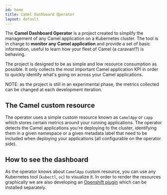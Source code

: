 ```yaml
---
id: home
title: Camel Dashboard Operator
layout: default
---
```


The **Camel Dashboard Operator** is a project created to simplify the management of any Camel application on a Kubernetes cluster. The tool is in charge to **monitor any Camel application** and provide a set of basic information, useful to learn how your fleet of Camel (a caravan!?) is behaving.

The project is designed to be as simple and low resource consumption as possible. It only collects the most important Camel application KPI in order to quickly identify what's going on across your Camel applications.

NOTE: as the project is still in an experimental phase, the metrics collected can be changed at each development iteration.

## The Camel custom resource

The operator uses a simple custom resource known as `CamelApp` or `capp` which stores certain metrics around your running applications. The operator detects the Camel applications you're deploying to the cluster, identifying them in a given namespace or a given metadata label that need to be included when deploying your applications (all configurable on the operator side).

## How to see the dashboard

As the operator knows about `CamelApp` custom resource, you can use any Kubernetes tool (`kubectl`, `oc`) to visualize it. In order to render the resources graphically we are also developing an [Openshift plugin](https://github.com/camel-tooling/camel-openshift-console-plugin) which can be installed separately.